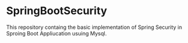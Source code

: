 # SpringBootSecurity
This repository containg the basic implementation of Spring Security in Sproing Boot Appliucation usuing Mysql.
